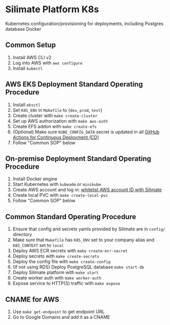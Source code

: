 # Silimate Platform K8s
Kubernetes configuration/provisioning for deployments, including Postgres database Docker

## Common Setup
1. Install AWS CLI v2
2. Log into AWS with `aws configure`
3. Install `kubectl`

## AWS EKS Deployment Standard Operating Procedure
1. Install `eksctl`
2. Set `K8S_ENV` in `Makefile` to {`dev`, `prod`, `test`}
3. Create cluster with `make create-cluster`
4. Set up AWS authorization with `make aws-auth`
5. Create EFS addon with `make create-efs`
6. (Optional) Make sure `KUBE_CONFIG_DATA` secret is updated in all [GitHub Actions for Continuous Deployment (CD)](https://github.com/kodermax/kubectl-aws-eks)
7. Follow "Common SOP" below

## On-premise Deployment Standard Operating Procedure
1. Install Docker engine
2. Start Kubernetes with `kubeadm` or `minikube`
3. Create AWS account and log in: [whitelist AWS account ID with Silimate](https://repost.aws/knowledge-center/secondary-account-access-ecr)
4. Create local PVC with `make create-local-pvc`
5. Follow "Common SOP" below

## Common Standard Operating Procedure
1. Ensure that config and secrets yamls provided by Silimate are in `config/` directory
2. Make sure that `Makefile` has `K8S_ENV` set to your company alias and `K8S_CONTEXT` set to `local`
3. Deploy AWS ECR secrets with `make create-ecr-secret`
4. Deploy secrets with `make create-secrets`
5. Deploy the config file with `make create-config`
6. (If not using RDS) Deploy PostgreSQL database `make start-db`
7. Deploy Silimate platform with `make start`
8. Create worker auth with `make worker-auth`
9. Expose service to HTTP(S) traffic with `make expose`

## CNAME for AWS
1. Use `make get-endpoint` to get endpoint URL
2. Go to Google Domains and add it as a CNAME
